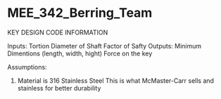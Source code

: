 # MEE_342_Berring_Team

KEY DESIGN CODE INFORMATION

Inputs: 
  Tortion 
  Diameter of Shaft 
  Factor of Safty 
Outputs: 
  Minimum Dimentions (length, width, hight)
  Force on the key 

Assumptions: 
  1. Material is 316 Stainless Steel 
    This is what McMaster-Carr sells and stainless for better durability
